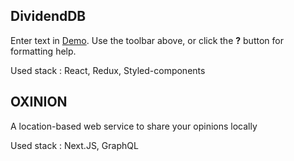 
## DividendDB

Enter text in [Demo](http://dividend.vercel.app). Use the toolbar above, or click the **?** button for formatting help.

Used stack : React, Redux, Styled-components


## OXINION
A location-based web service to share your opinions locally

Used stack : Next.JS, GraphQL


